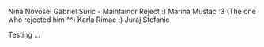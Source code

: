 Nina Novosel
Gabriel Suric - Maintainor Reject :)
Marina Mustac :3 (The one who rejected him ^^)
Karla Rimac :)
Juraj Stefanic

Testing ...